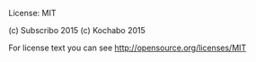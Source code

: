 License: MIT

(c) Subscribo 2015
(c) Kochabo 2015

For license text you can see http://opensource.org/licenses/MIT

